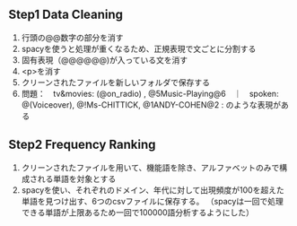 ## Step1 Data Cleaning
1. 行頭の@@数字の部分を消す
2. spacyを使うと処理が重くなるため、正規表現で文ごとに分割する
3. 固有表現（@@@@@@)が入っている文を消す
4. <p\>を消す
5. クリーンされたファイルを新しいフォルダで保存する
6. 問題：　tv&movies: (@on_radio) , @5Music-Playing@6　｜　spoken: @(Voiceover), @!Ms-CHITTICK, @1ANDY-COHEN@2 : のような表現がある

## Step2 Frequency Ranking
1. クリーンされたファイルを用いて、機能語を除き、アルファベットのみで構成される単語を対象とする
2. spacyを使い、それぞれのドメイン、年代に対して出現頻度が100を超えた単語を見つけ出す、6つのcsvファイルに保存する。
   （spacyは一回で処理できる単語が上限あるため一回で100000語分析するようにした）
